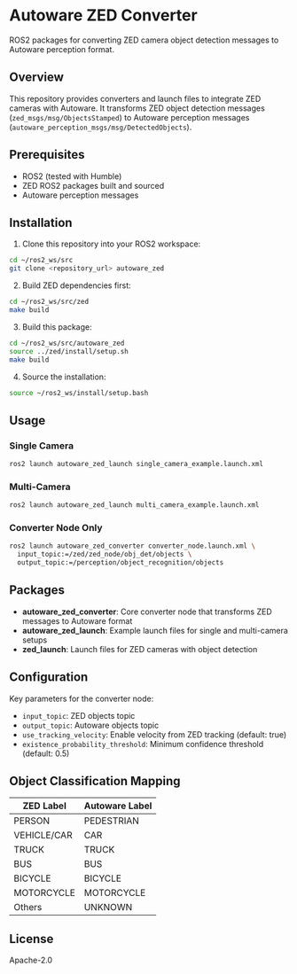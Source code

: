 # Autoware ZED Converter

ROS2 packages for converting ZED camera object detection messages to Autoware perception format.

## Overview

This repository provides converters and launch files to integrate ZED cameras with Autoware. It transforms ZED object detection messages (`zed_msgs/msg/ObjectsStamped`) to Autoware perception messages (`autoware_perception_msgs/msg/DetectedObjects`).

## Prerequisites

- ROS2 (tested with Humble)
- ZED ROS2 packages built and sourced
- Autoware perception messages

## Installation

1. Clone this repository into your ROS2 workspace:
```bash
cd ~/ros2_ws/src
git clone <repository_url> autoware_zed
```

2. Build ZED dependencies first:
```bash
cd ~/ros2_ws/src/zed
make build
```

3. Build this package:
```bash
cd ~/ros2_ws/src/autoware_zed
source ../zed/install/setup.sh
make build
```

4. Source the installation:
```bash
source ~/ros2_ws/install/setup.bash
```

## Usage

### Single Camera
```bash
ros2 launch autoware_zed_launch single_camera_example.launch.xml
```

### Multi-Camera
```bash
ros2 launch autoware_zed_launch multi_camera_example.launch.xml
```

### Converter Node Only
```bash
ros2 launch autoware_zed_converter converter_node.launch.xml \
  input_topic:=/zed/zed_node/obj_det/objects \
  output_topic:=/perception/object_recognition/objects
```

## Packages

- **autoware_zed_converter**: Core converter node that transforms ZED messages to Autoware format
- **autoware_zed_launch**: Example launch files for single and multi-camera setups
- **zed_launch**: Launch files for ZED cameras with object detection

## Configuration

Key parameters for the converter node:
- `input_topic`: ZED objects topic
- `output_topic`: Autoware objects topic  
- `use_tracking_velocity`: Enable velocity from ZED tracking (default: true)
- `existence_probability_threshold`: Minimum confidence threshold (default: 0.5)

## Object Classification Mapping

| ZED Label | Autoware Label |
|-----------|----------------|
| PERSON | PEDESTRIAN |
| VEHICLE/CAR | CAR |
| TRUCK | TRUCK |
| BUS | BUS |
| BICYCLE | BICYCLE |
| MOTORCYCLE | MOTORCYCLE |
| Others | UNKNOWN |

## License

Apache-2.0